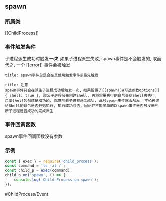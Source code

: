 ## spawn
### 所属类
[[ChildProcess]]

### 事件触发条件
子进程派生成功时触发***一次***, 如果子进程派生失败, spawn事件是不会触发的, 取而代之, 一个 [[error]] 事件会被触发

```ad-info
title: spawn事件总是会在其他可触发事件前最先触发
```

```ad-warning
title: 注意
spawn事件只会在派生子进程成功后触发一次, 如果设置了[[spawn()#可选参数options]] { shell: true }, 那么子进程会先创建Shell, 再将需要执行的命令交给Shell去执行, 只要Shell的创建是成功的, 就意味着子进程派生成功, 此时spawn事件就会触发, 不论传递给Shell的命令是否开始执行, 执行成功与否, 因此并不能简单的以spawn事件是否触发来判断子进程是否成功的完成派生
```

### 事件回调函数
spawn事件回调函数没有参数

### 示例
```javascript
const { exec } = require('child_process');
const command = 'ls -al /';
const child_p = exec(command);
child_p.on('spawn', () => {
    console.log('Child Process on spawn');
});
```

#ChildProcess/Event 